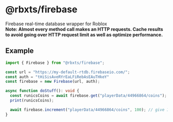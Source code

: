 # @rbxts/firebase
Firebase real-time database wrapper for Roblox
<br>
**Note: Almost every method call makes an HTTP requests. Cache results to avoid going over HTTP request limit as well as optimize performance.** 

## Example
```ts
import { Firebase } from "@rbxts/firebase";

const url = "https://my-default-rtdb.firebaseio.com/";
const auth = "tHiSisAveRYrEaLFiRebAsEAuTHkeY"
const firebase = new Firebase(url, auth);

async function doStuff(): void {
  const runicsCoins = await firebase.get("playerData/44966864/coins");
  print(runicsCoins);

  await firebase.increment("playerData/44966864/coins", 100); // give 100 coins
}
```